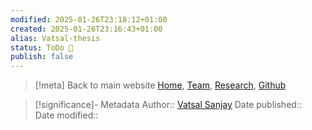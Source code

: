 ```yaml
---
modified: 2025-01-26T23:18:12+01:00
created: 2025-01-26T23:16:43+01:00
alias: Vatsal-thesis
status: ToDo 📝
publish: false
---
```

> [!meta] Back to main website
> [Home](https://comphy-lab.org/), [Team](https://comphy-lab.org/team), [Research](https://comphy-lab.org/research), [Github](https://github.com/comphy-lab)

> [!significance]- Metadata
> Author:: [Vatsal Sanjay](https://vatsalsanjay.com)
> Date published:: <br>
> Date modified:: 
